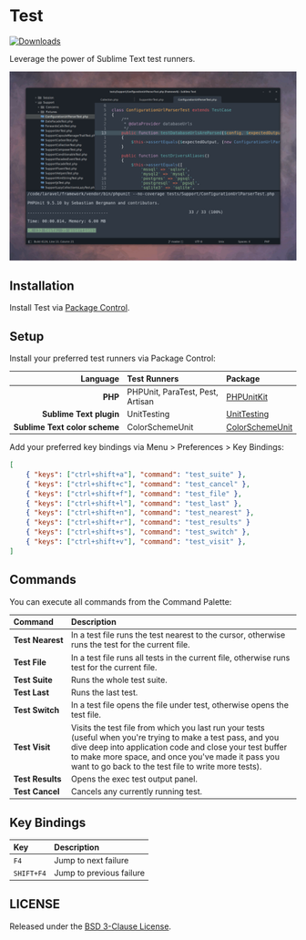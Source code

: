 # Test

<p>
    <a href="https://packagecontrol.io/packages/Test"><img alt="Downloads" src="https://img.shields.io/packagecontrol/dt/Test.svg"></a>
</p>

Leverage the power of Sublime Text test runners.

<img src="https://raw.githubusercontent.com/gerardroche/sublime-test/master/screenshot.png" width="585" alt="Screenshot">

## Installation

Install Test via [Package Control](https://packagecontrol.io/packages/Test).

## Setup

Install your preferred test runners via Package Control:

| Language                                      | Test Runners                      | Package
| --------:                                     |:------------                      | :------
| **PHP**                                       | PHPUnit, ParaTest, Pest, Artisan  | [PHPUnitKit](https://packagecontrol.io/packages/PHPUnitKit)
| **Sublime&nbsp;Text&nbsp;plugin**             | UnitTesting                       | [UnitTesting](https://packagecontrol.io/packages/UnitTesting)
| **Sublime&nbsp;Text&nbsp;color&nbsp;scheme**  | ColorSchemeUnit                   | [ColorSchemeUnit](https://packagecontrol.io/packages/ColorSchemeUnit)

Add your preferred key bindings via Menu &gt; Preferences &gt; Key Bindings:

```json
[
    { "keys": ["ctrl+shift+a"], "command": "test_suite" },
    { "keys": ["ctrl+shift+c"], "command": "test_cancel" },
    { "keys": ["ctrl+shift+f"], "command": "test_file" },
    { "keys": ["ctrl+shift+l"], "command": "test_last" },
    { "keys": ["ctrl+shift+n"], "command": "test_nearest" },
    { "keys": ["ctrl+shift+r"], "command": "test_results" }
    { "keys": ["ctrl+shift+s"], "command": "test_switch" },
    { "keys": ["ctrl+shift+v"], "command": "test_visit" },
]
```

## Commands

You can execute all commands from the Command Palette:

Command                 | Description
:---------------------- | :----------
**Test&nbsp;Nearest**   | In a test file runs the test nearest to the cursor, otherwise runs the test for the current file.
**Test&nbsp;File**      | In a test file runs all tests in the current file, otherwise runs test for the current file.
**Test&nbsp;Suite**     | Runs the whole test suite.
**Test&nbsp;Last**      | Runs the last test.
**Test&nbsp;Switch**    | In a test file opens the file under test, otherwise opens the test file.
**Test&nbsp;Visit**     | Visits the test file from which you last run your tests (useful when you're trying to make a test pass, and you dive deep into application code and close your test buffer to make more space, and once you've made it pass you want to go back to the test file to write more tests).
**Test&nbsp;Results**   | Opens the exec test output panel.
**Test&nbsp;Cancel**    | Cancels any currently running test.

## Key Bindings

Key         | Description
:---        | :----------
`F4`        | Jump to next failure
`SHIFT+F4`  | Jump to previous failure

## LICENSE

Released under the [BSD 3-Clause License](LICENSE).
